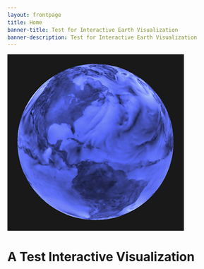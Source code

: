 ```yaml
---
layout: frontpage
title: Home
banner-title: Test for Interactive Earth Visualization
banner-description: Test for Interactive Earth Visualization
---
```



<section>
    <a href="./pages/earth.html">
        <img src="./images/sphere.jpg"
            alt="Paleoclimate Test Interactive Earth Visualization">
    </a>
</section>

# A Test Interactive Visualization


